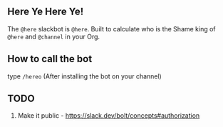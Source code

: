 ## Here Ye Here Ye!

The `@here` slackbot is `@here`.
Built to calculate who is the Shame king of `@here` and `@channel` in your Org.


## How to call the bot
type `/hereo` (After installing the bot on your channel)



## TODO
1. Make it public - https://slack.dev/bolt/concepts#authorization